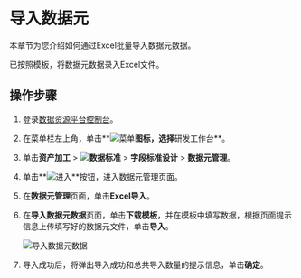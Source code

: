 # 导入数据元

本章节为您介绍如何通过Excel批量导入数据元数据。

已按照模板，将数据元数据录入Excel文件。

## 操作步骤

1.  登录[数据资源平台控制台](https://dataq.console.aliyun.com)。

2.  在菜单栏左上角，单击**![菜单](https://static-aliyun-doc.oss-accelerate.aliyuncs.com/assets/img/zh-CN/6504337061/p188771.png)**图标，选择**研发工作台**。

3.  单击**资产加工** \> **![数据标准](https://static-aliyun-doc.oss-accelerate.aliyuncs.com/assets/img/zh-CN/6358100161/p208862.png)** \> **字段标准设计** \> **数据元管理**。

4.  单击**![进入](https://static-aliyun-doc.oss-accelerate.aliyuncs.com/assets/img/zh-CN/6504337061/p188815.png)**按钮，进入数据元管理页面。

5.  在**数据元管理**页面，单击**Excel导入**。

6.  在**导入数据元数据**页面，单击**下载模板**，并在模板中填写数据，根据页面提示信息上传填写好的数据元文件，单击**导入**。

    ![导入数据元数据](https://static-aliyun-doc.oss-accelerate.aliyuncs.com/assets/img/zh-CN/9466160161/p212835.png)

7.  导入成功后，将弹出导入成功和总共导入数量的提示信息，单击**确定**。


